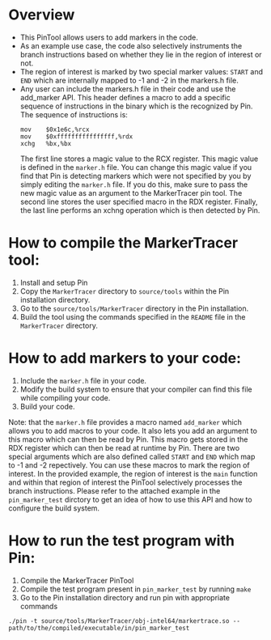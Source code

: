 # Overview
* This PinTool allows users to add markers in the code.
* As an example use case, the code also selectively instruments the branch instructions based on whether they lie in the region of interest or not.
* The region of interest is marked by two special marker values: `START` and `END` which are internally mapped to -1 and -2 in the markers.h file.
* Any user can include the markers.h file in their code and use the add\_marker API. This header defines a macro to add a specific sequence of
  instructions in the binary which is the recognized by Pin. The sequence of instructions is:
  ```
  mov    $0x1e6c,%rcx
  mov    $0xffffffffffffffff,%rdx
  xchg   %bx,%bx
  ```
  The first line stores a magic value to the RCX register. This magic value is defined in the `marker.h` file. You can change this magic value if
  you find that Pin is detecting markers which were not specified by you by simply editing the `marker.h` file. If you do this, make sure to pass the
  new magic value as an argument to the MarkerTracer pin tool. The second line stores the user specified macro in the RDX register. Finally, the last line
  performs an xchng operation which is then detected by Pin.

# How to compile the MarkerTracer tool:
1. Install and setup Pin
2. Copy the `MarkerTracer` directory to `source/tools` within the Pin installation directory.
3. Go to the `source/tools/MarkerTracer` directory in the Pin installation.
4. Build the tool using the commands specified in the `README` file in the `MarkerTracer` directory.

# How to add markers to your code:
1. Include the `marker.h` file in your code.
2. Modify the build system to ensure that your compiler can find this file while compiling your code.
3. Build your code.

Note: that the `marker.h` file provides a macro named `add_marker` which allows you to add macros to your code. It also lets you add an argument
to this macro which can then be read by Pin. This macro gets stored in the RDX register which can then be read at runtime by Pin. There are two
special arguments which are also defined called `START` and `END` which map to -1 and -2 repectively. You can use these macros to mark the region of
interest. In the provided example, the region of interest is the `main` function and within that region of interest the PinTool selectively
processes the branch instructions. Please refer to the attached example in the `pin_marker_test` dirctory to get an idea of how to use this API
and how to configure the build system.

# How to run the test program with Pin:
1. Compile the MarkerTracer PinTool
2. Compile the test program present in `pin_marker_test` by running `make`
3. Go to the Pin installation directory and run pin with appropriate commands
```
./pin -t source/tools/MarkerTracer/obj-intel64/markertrace.so -- path/to/the/compiled/executable/in/pin_marker_test
```
